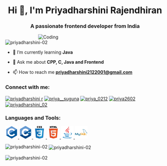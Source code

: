 <h1 align="center">Hi 👋, I'm Priyadharshini Rajendhiran</h1>
<h3 align="center">A passionate frontend developer from India</h3>
<img align="right" alt="Coding" width="400" src="https://manmeetkaurbaxi.com/image/https%3A%2F%2Fmiro.medium.com%2Fmax%2F1400%2F1*qdAW1TjCN57h1lbuuzvchg.gif?table=block&id=86872c43-aee4-458c-9fbb-b62551f646af&spaceId=a9af9f4b-540b-4210-9a45-a6f1833205be&userId=&cache=v2">

<p align="left"> <img src="https://komarev.com/ghpvc/?username=priyadharshini-02&label=Profile%20views&color=0e75b6&style=flat" alt="priyadharshini-02" /> </p>

- 🌱 I’m currently learning **Java**

- 💬 Ask me about **CPP, C, Java and Frontend**

- 📫 How to reach me **priyadharshini2122001@gmail.com**

<h3 align="left">Connect with me:</h3>
<p align="left">
<a href="https://linkedin.com/in/priyadharshini r" target="blank"><img align="center" src="https://raw.githubusercontent.com/rahuldkjain/github-profile-readme-generator/master/src/images/icons/Social/linked-in-alt.svg" alt="priyadharshini r" height="30" width="40" /></a>
<a href="https://instagram.com/priya__suguna" target="blank"><img align="center" src="https://raw.githubusercontent.com/rahuldkjain/github-profile-readme-generator/master/src/images/icons/Social/instagram.svg" alt="priya__suguna" height="30" width="40" /></a>
<a href="https://www.codechef.com/users/priya_0212" target="blank"><img align="center" src="https://cdn.jsdelivr.net/npm/simple-icons@3.1.0/icons/codechef.svg" alt="priya_0212" height="30" width="40" /></a>
<a href="https://www.hackerrank.com/priya2602" target="blank"><img align="center" src="https://raw.githubusercontent.com/rahuldkjain/github-profile-readme-generator/master/src/images/icons/Social/hackerrank.svg" alt="priya2602" height="30" width="40" /></a>
<a href="https://www.leetcode.com/priyadharshini_02" target="blank"><img align="center" src="https://raw.githubusercontent.com/rahuldkjain/github-profile-readme-generator/master/src/images/icons/Social/leet-code.svg" alt="priyadharshini_02" height="30" width="40" /></a>
</p>

<h3 align="left">Languages and Tools:</h3>
<p align="left"> <a href="https://www.cprogramming.com/" target="_blank" rel="noreferrer"> <img src="https://raw.githubusercontent.com/devicons/devicon/master/icons/c/c-original.svg" alt="c" width="40" height="40"/> </a> <a href="https://www.w3schools.com/cpp/" target="_blank" rel="noreferrer"> <img src="https://raw.githubusercontent.com/devicons/devicon/master/icons/cplusplus/cplusplus-original.svg" alt="cplusplus" width="40" height="40"/> </a> <a href="https://www.w3schools.com/css/" target="_blank" rel="noreferrer"> <img src="https://raw.githubusercontent.com/devicons/devicon/master/icons/css3/css3-original-wordmark.svg" alt="css3" width="40" height="40"/> </a> <a href="https://www.w3.org/html/" target="_blank" rel="noreferrer"> <img src="https://raw.githubusercontent.com/devicons/devicon/master/icons/html5/html5-original-wordmark.svg" alt="html5" width="40" height="40"/> </a> <a href="https://www.java.com" target="_blank" rel="noreferrer"> <img src="https://raw.githubusercontent.com/devicons/devicon/master/icons/java/java-original.svg" alt="java" width="40" height="40"/> </a> <a href="https://www.mysql.com/" target="_blank" rel="noreferrer"> <img src="https://raw.githubusercontent.com/devicons/devicon/master/icons/mysql/mysql-original-wordmark.svg" alt="mysql" width="40" height="40"/> </a> </p>

<p><img align="left" src="https://github-readme-stats.vercel.app/api/top-langs?username=priyadharshini-02&show_icons=true&locale=en&layout=compact" alt="priyadharshini-02" /></p>

<p>&nbsp;<img align="center" src="https://github-readme-stats.vercel.app/api?username=priyadharshini-02&show_icons=true&locale=en" alt="priyadharshini-02" /></p>

<p><img align="center" src="https://github-readme-streak-stats.herokuapp.com/?user=priyadharshini-02&" alt="priyadharshini-02" /></p>
